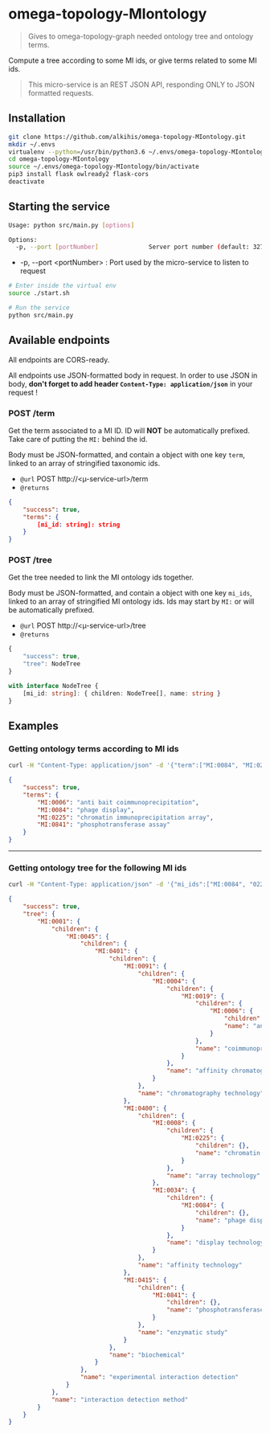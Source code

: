 # omega-topology-MIontology

> Gives to omega-topology-graph needed ontology tree and ontology terms.

Compute a tree according to some MI ids, or give terms related to some MI ids.

> This micro-service is an REST JSON API, responding ONLY to JSON formatted requests.

## Installation

```bash
git clone https://github.com/alkihis/omega-topology-MIontology.git
mkdir ~/.envs
virtualenv --python=/usr/bin/python3.6 ~/.envs/omega-topology-MIontology
cd omega-topology-MIontology
source ~/.envs/omega-topology-MIontology/bin/activate
pip3 install flask owlready2 flask-cors
deactivate
```

## Starting the service
```bash
Usage: python src/main.py [options]

Options:
  -p, --port [portNumber]              Server port number (default: 3279)
```

- -p, --port &lt;portNumber&gt; : Port used by the micro-service to listen to request

```bash
# Enter inside the virtual env
source ./start.sh

# Run the service
python src/main.py
```

## Available endpoints

All endpoints are CORS-ready.

All endpoints use JSON-formatted body in request. In order to use JSON in body, **don't forget to add header `Content-Type: application/json`** in your request !

### POST /term
Get the term associated to a MI ID.
ID will **NOT** be automatically prefixed. Take care of putting the `MI:` behind the id.

Body must be JSON-formatted, and contain a object with one key `term`, linked to an array of stringified taxonomic ids.

- `@url` POST http://<µ-service-url>/term
- `@returns`
```json
{
    "success": true,
    "terms": {
        [mi_id: string]: string
    }
}
```

### POST /tree
Get the tree needed to link the MI ontology ids together.

Body must be JSON-formatted, and contain a object with one key `mi_ids`, linked to an array of stringified MI ontology ids.
Ids may start by `MI:` or will be automatically prefixed.

- `@url` POST http://<µ-service-url>/tree
- `@returns`
```ts
{
    "success": true,
    "tree": NodeTree
}

with interface NodeTree {
    [mi_id: string]: { children: NodeTree[], name: string }
}
```


## Examples

### Getting ontology terms according to MI ids
```bash
curl -H "Content-Type: application/json" -d '{"term":["MI:0084", "MI:0225", "MI:0841", "MI:0006"]}' http://<µ-service-url>/term
```
```json
{
    "success": true,
    "terms": {
        "MI:0006": "anti bait coimmunoprecipitation",
        "MI:0084": "phage display",
        "MI:0225": "chromatin immunoprecipitation array",
        "MI:0841": "phosphotransferase assay"
    }
}
```
---
### Getting ontology tree for the following MI ids
```bash
curl -H "Content-Type: application/json" -d '{"mi_ids":["MI:0084", "0225", "0841", "0006"]}' http://<µ-service-url>/tree
```
```json
{
    "success": true,
    "tree": {
        "MI:0001": {
            "children": {
                "MI:0045": {
                    "children": {
                        "MI:0401": {
                            "children": { 
                                "MI:0091": {
                                    "children": {
                                        "MI:0004": { 
                                            "children": {
                                                "MI:0019": {
                                                    "children": {
                                                        "MI:0006": {
                                                            "children": {},
                                                            "name": "anti bait coimmunoprecipitation"
                                                        }
                                                    },
                                                    "name": "coimmunoprecipitation"
                                                }
                                            },
                                            "name": "affinity chromatography technology"
                                        }
                                    },
                                    "name": "chromatography technology"
                                }, 
                                "MI:0400": {
                                    "children": {
                                        "MI:0008": {
                                            "children": {
                                                "MI:0225": {
                                                    "children": {},
                                                    "name": "chromatin immunoprecipitation array"
                                                }
                                            },
                                            "name": "array technology"
                                        }, 
                                        "MI:0034": {
                                            "children": {
                                                "MI:0084": {
                                                    "children": {},
                                                    "name": "phage display"
                                                }
                                            },
                                            "name": "display technology"
                                        }
                                    },
                                    "name": "affinity technology"
                                },
                                "MI:0415": {
                                    "children": {
                                        "MI:0841": {
                                            "children": {},
                                            "name": "phosphotransferase assay"
                                        }
                                    },
                                    "name": "enzymatic study"
                                }
                            },
                            "name": "biochemical"
                        }
                    },
                    "name": "experimental interaction detection"
                }
            },
            "name": "interaction detection method"
        }
    }
}
```
